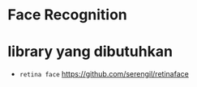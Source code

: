 # Face Recognition

# library yang dibutuhkan
- `retina face` https://github.com/serengil/retinaface 
